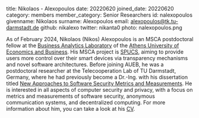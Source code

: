 title: Nikolaos - Alexopoulos
date: 20220620
joined_date: 20220620
category: members
member_category: Senior Researchers
id: nalexopoulos
givenname: Nikolaos
surname: Alexopoulos
email: alexopoulos@tk.tu-darmstadt.de
github: nikalexo
twitter: nikanta0
photo: nalexopoulos.png

As of February 2024, Nikolaos (Nikos) Alexopoulos is an MSCA postdoctoral fellow at the [Business Analytics Laboratory](https://www.balab.aueb.gr) of the [Athens University of Economics and Business](https://www.aueb.gr/en). His MSCA project is [SPUCS](https://cordis.europa.eu/project/id/101108713), aiming to provide users more control over their smart devices via transparency mechanisms and novel software architectures. Before joining AUEB, he was a postdoctoral researcher at the Telecooperation Lab of TU Darmstadt, Germany, where he had previously become a Dr.-Ing. with his dissertation titled [New Approaches to Software Security Metrics and Measurements](https://tuprints.ulb.tu-darmstadt.de/21520/1/diss_finalfinal.pdf). He is interested in all aspects of computer security and privacy, with a focus on metrics and measurements of software security, anonymous communication systems, and decentralized computing. For more information about him, you can take a look at his [CV](https://www.alexopoulos.ch/files/CV.pdf).
